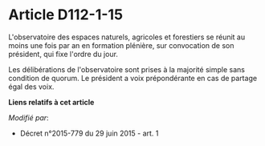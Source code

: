 # Article D112-1-15

L'observatoire des espaces naturels, agricoles et forestiers se réunit au moins une fois par an en formation plénière, sur
convocation de son président, qui fixe l'ordre du jour. 

Les délibérations de l'observatoire sont prises à la majorité simple sans condition de quorum. Le président a voix
prépondérante en cas de partage égal des voix.

**Liens relatifs à cet article**

_Modifié par_:

  - Décret n°2015-779 du 29 juin 2015 - art. 1
